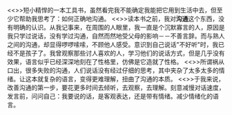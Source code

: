 <<>>短小精悍的一本工具书，虽然看完我不能确定我能把它用到生活中去，但至少它帮助我思考了：如何正确地沟通。
<<>>读本书之前，我对**沟通**这个东西，没有明确的认识。从我记事来，在周围的人眼里，我一直是个沉默寡言的人，原因是我只学过说话，没有学过沟通，自然而然地受父母的影响－－不善言辞。而与熟人之间的沟通，却显得啰啰嗦嗦，不顾他人感受。意识到自己说话"不好听"时，我已经不是孩子了。我曾观察那些讨人喜欢的人，学习他们的说话方式，但是几乎没有效果，语言似乎已经深深地刻在了性格里，仿佛是它造就了性格。
<<>>所谓祸从口出，很多失败的沟通，人们说话没有经过仔细的思考，其中夹杂了太多太多的情绪。让这本就复杂的语言，变得更难理解，扭曲了沟通的本质。
<<>>于我来说，改善沟通的第一步，要花更多时间去倾听，去观察，去理解。刻意减慢对话速度，发言前，问问自己：我要说的话，是客观表达，还是带有情绪。减少情绪化的语言。